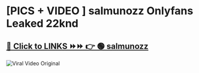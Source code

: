 
 # [PICS + VIDEO ] salmunozz Onlyfans Leaked 22knd

## <h2><a href="https://clipsfans.com/salmunozz&ref=git">🔗 Click to LINKS ⏩⏩ 👉 🟢 salmunozz </a></h2>

<a href="https://clipsfans.com/salmunozz&ref=git" rel="nofollow" data-target="animated-image.originalLink"><img src="https://i.ibb.co.com/xMMVF88/686577567.gif" alt="Viral Video Original" style="max-width: 100%; display: inline-block;" data-target="animated-image.originalImage"></a>

